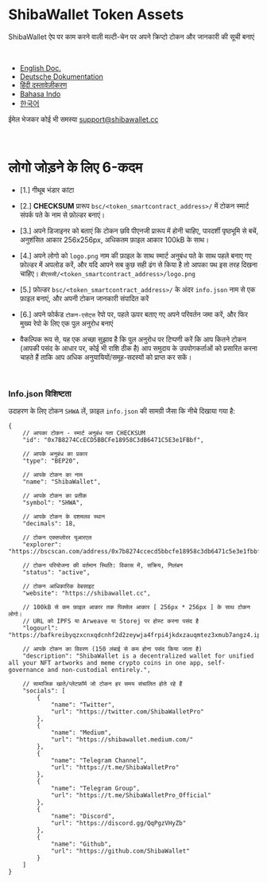 # ShibaWallet Token Assets
ShibaWallet ऐप पर काम करने वाली मल्टी-चेन पर अपने क्रिप्टो टोकन और जानकारी की सूची बनाएं 

<br/>

- [English Doc.](#EnglishDoc) <br/>
- [Deutsche Dokumentation](#GermanDoc) <br/>
- [हिंदी दस्तावेज़ीकरण](#HindiDoc) <br/>
- [Bahasa Indo](#IndonesianDoc) <br/>
- [한국어](#KoreanDoc) <br/>

ईमेल भेजकर कोई भी समस्या support@shibawallet.cc

<br/>

# <a name="HindiDoc"></a> लोगो जोड़ने के लिए 6-कदम
- [1.] गीथूब भंडार कांटा

- [2.] **CHECKSUM** प्रारूप `bsc/<token_smartcontract_address>/` में टोकन स्मार्ट संपर्क पते के नाम से फ़ोल्डर बनाएं।

- [3.] अपने डिजाइनर को बताएं कि टोकन छवि पीएनजी प्रारूप में होनी चाहिए, पारदर्शी पृष्ठभूमि से बचें, अनुशंसित आकार 256x256px, अधिकतम फ़ाइल आकार 100kB के साथ।

- [4.] अपने लोगो को `logo.png` नाम की फ़ाइल के साथ स्मार्ट अनुबंध पते के साथ पहले बनाए गए फ़ोल्डर में अपलोड करें, और यदि आपने सब कुछ सही ढंग से किया है तो आपका पथ इस तरह दिखना चाहिए। `बीएससी/<token_smartcontract_address>/logo.png`

- [5.] फ़ोल्डर `bsc/<token_smartcontract_address>/` के अंदर `info.json` नाम से एक फ़ाइल बनाएं, और अपनी टोकन जानकारी संपादित करें

- [6.] अपने फोर्कड `टोकन-एसेट्स` रेपो पर, पहले ऊपर बताए गए अपने परिवर्तन जमा करें, और फिर मुख्य रेपो के लिए एक पुल अनुरोध बनाएं

- वैकल्पिक रूप से, यह एक अच्छा सुझाव है कि पुल अनुरोध पर टिप्पणी करें कि आप कितने टोकन (आपकी पसंद के आधार पर, कोई भी राशि ठीक है) आप समुदाय के उपयोगकर्ताओं को प्रसारित करना चाहते हैं ताकि आप अधिक अनुयायियों/समूह-सदस्यों को प्राप्त कर सकें।

<br/>

### Info.json विशिष्टता

उदाहरण के लिए टोकन `SHWA` लें, फ़ाइल `info.json` की सामग्री जैसा कि नीचे दिखाया गया है:
```
{
    // आपका टोकन - स्मार्ट अनुबंध पता CHECKSUM
    "id": "0x7B8274CcECD5BBCFe18958C3dB6471C5E3e1FBbf",  

    // आपके अनुबंध का प्रकार
    "type": "BEP20",

    // आपके टोकन का नाम
    "name": "ShibaWallet",

    // आपके टोकन का प्रतीक
    "symbol": "SHWA",

    // आपके टोकन के दशमलव स्थान
    "decimals": 18,

    // टोकन एक्सप्लोरर यूआरएल
    "explorer": "https://bscscan.com/address/0x7b8274ccecd5bbcfe18958c3db6471c5e3e1fbbf",

    // टोकन परियोजना की वर्तमान स्थिति: विकास में, सक्रिय, निलंबन
    "status": "active",

    // टोकन आधिकारिक वेबसाइट
    "website": "https://shibawallet.cc",

    // 100kB से कम फ़ाइल आकार तक पिक्सेल आकार [ 256px * 256px ] के साथ टोकन लोगो।
    // URL को IPFS या Arweave या Storej पर होस्ट करना पसंद है
    "logourl": "https://bafkreibyqzxcnxqdcnhf2d2zeywja4frpi4jkdxzauqmtez3xmub7angz4.ipfs.dweb.link",

    // आपके टोकन का विवरण (150 लंबाई से कम होना पसंद किया जाता है)
    "description": "ShibaWallet is a decentralized wallet for unified all your NFT artworks and meme crypto coins in one app, self-governance and non-custodial entirely.",

    // सामाजिक खाते/प्लेटफ़ॉर्म जो टोकन हर समय संचालित होते रहे हैं
    "socials": [
        {
            "name": "Twitter",
            "url": "https://twitter.com/ShibaWalletPro"
        },
        {
            "name": "Medium",
            "url": "https://shibawallet.medium.com/"
        },
        {
            "name": "Telegram Channel",
            "url": "https://t.me/ShibaWalletPro"
        },
        {
            "name": "Telegram Group",
            "url": "https://t.me/ShibaWalletPro_Official"
        },
        {
            "name": "Discord",
            "url": "https://discord.gg/QqPgzVHyZb"
        },
        {
            "name": "Github",
            "url": "https://github.com/ShibaWallet"
        }
    ]
}
```
